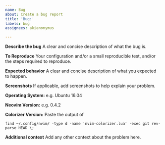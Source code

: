 ```yaml
---
name: Bug
about: Create a bug report
title: 'Bug:'
labels: bug
assignees: akianonymus

---
```


**Describe the bug**
A clear and concise description of what the bug is.

**To Reproduce**
Your configuration and/or a small reproducible test, and/or the steps required to reproduce.

**Expected behavior**
A clear and concise description of what you expected to happen.

**Screenshots**
If applicable, add screenshots to help explain your problem.

**Operating System:**
e.g. Ubuntu 16.04

**Neovim Version:**
e.g. 0.4.2

**Colorizer Version:**
Paste the output of 

`find ~/.config/nvim/ -type d -name 'nvim-colorizer.lua' -exec git rev-parse HEAD \;`

**Additional context**
Add any other context about the problem here.
